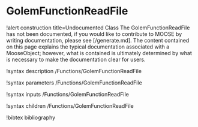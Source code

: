 <!-- MOOSE Documentation Stub: Remove this when content is added. -->

# GolemFunctionReadFile

!alert construction title=Undocumented Class
The GolemFunctionReadFile has not been documented, if you would like to contribute to MOOSE by
writing documentation, please see [/generate.md]. The content contained on this page explains
the typical documentation associated with a MooseObject; however, what is contained is ultimately
determined by what is necessary to make the documentation clear for users.

!syntax description /Functions/GolemFunctionReadFile

!syntax parameters /Functions/GolemFunctionReadFile

!syntax inputs /Functions/GolemFunctionReadFile

!syntax children /Functions/GolemFunctionReadFile

!bibtex bibliography
